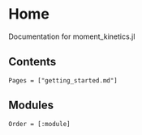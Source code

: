 # Home

Documentation for moment_kinetics.jl

## Contents

```@contents
Pages = ["getting_started.md"]
```

## Modules

```@index
Order = [:module]
```
